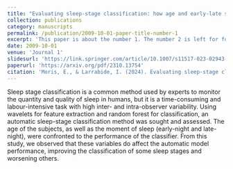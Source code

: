 ```yaml
---
title: "Evaluating sleep-stage classification: how age and early-late sleep affects classification performance."
collection: publications
category: manuscripts
permalink: /publication/2009-10-01-paper-title-number-1
excerpt: 'This paper is about the number 1. The number 2 is left for future work.'
date: 2009-10-01
venue: 'Journal 1'
slidesurl: 'https://link.springer.com/article/10.1007/s11517-023-02943-7'
paperurl: 'https://arxiv.org/pdf/2310.13754'
citation: 'Moris, E., & Larrabide, I. (2024). Evaluating sleep-stage classification: how age and early-late sleep affects classification performance. Medical & Biological Engineering & Computing, 62(2), 343-355.'
---
```


Sleep stage classification is a common method used by experts to monitor the quantity and quality of sleep in humans, but it is a time-consuming and labour-intensive task with high inter- and intra-observer variability. Using wavelets for feature extraction and random forest for classification, an automatic sleep-stage classification method was sought and assessed. The age of the subjects, as well as the moment of sleep (early-night and late-night), were confronted to the performance of the classifier. From this study, we observed that these variables do affect the automatic model performance, improving the classification of some sleep stages and worsening others.